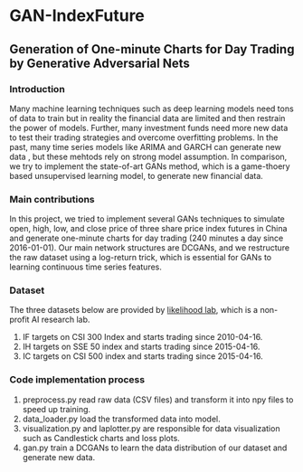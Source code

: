 # GAN-IndexFuture
## Generation of One-minute Charts for Day Trading by Generative Adversarial Nets
### Introduction
Many machine learning techniques such as deep learning models need tons of data to train but in reality the financial data are limited and then restrain the power of models. Further, many investment funds need more new data to test their trading strategies and overcome overfitting problems. In the past, many time series models like ARIMA and GARCH can generate new data , but these mehtods rely on strong model assumption. In comparison, we try to implement the state-of-art GANs method, which is a game-thoery based unsupervised learning model, to generate new financial data.

### Main contributions
In this project, we tried to implement several GANs techniques to simulate open, high, low, and close price of three share price index futures in China and generate one-minute charts for day trading (240 minutes a day since 2016-01-01). 
Our main network structures are DCGANs, and we restructure the raw dataset using a log-return trick, which is essential for GANs to learning continuous time series features. 

### Dataset
The three datasets below are provided by [likelihood lab](http://www.maxlikelihood.cn/), which is a non-profit AI research lab.
1. IF targets on CSI 300 Index and starts trading since 2010-04-16.
2. IH targets on SSE 50 index and starts trading since 2015-04-16.
3. IC targets on CSI 500 index and starts trading since 2015-04-16. 

### Code implementation process 
1. preprocess.py read raw data (CSV files) and transform it into npy files to speed up training.
2. data_loader.py load the transformed data into model.
3. visualization.py and laplotter.py are responsible for data visualization such as Candlestick  charts and loss plots.
3. gan.py train a DCGANs to learn the data distribution of our dataset and generate new data. 


